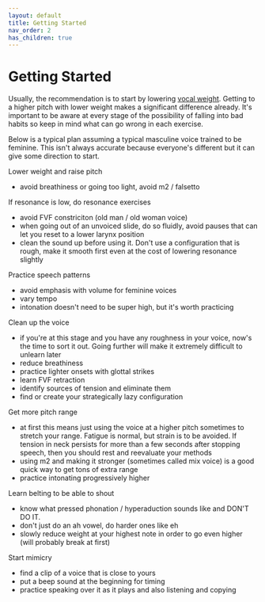 ```yaml
---
layout: default
title: Getting Started
nav_order: 2
has_children: true
---
```


# Getting Started
Usually, the recommendation is to start by lowering [vocal weight](). Getting to a higher pitch with lower weight makes a significant difference already.
It's important to be aware at every stage of the possibility of falling into bad habits so keep in mind what can go wrong in each exercise.

Below is a typical plan assuming a typical masculine voice trained to be feminine. This isn't always accurate because everyone's different but it can give some direction to start.

Lower weight and raise pitch
- avoid breathiness or going too light, avoid m2 / falsetto

If resonance is low, do resonance exercises
- avoid FVF constriciton (old man / old woman voice)
- when going out of an unvoiced slide, do so fluidly, avoid pauses that can let you reset to a lower larynx position
- clean the sound up before using it. Don't use a configuration that is rough, make it smooth first even at the cost of lowering resonance slightly

Practice speech patterns
- avoid emphasis with volume for feminine voices
- vary tempo
- intonation doesn't need to be super high, but it's worth practicing

Clean up the voice
- if you're at this stage and you have any roughness in your voice, now's the time to sort it out. Going further will make it extremely difficult to unlearn later
- reduce breathiness
- practice lighter onsets with glottal strikes
- learn FVF retraction
- identify sources of tension and eliminate them
- find or create your strategically lazy configuration

Get more pitch range
- at first this means just using the voice at a higher pitch sometimes to stretch your range. Fatigue is normal, but strain is to be avoided. If tension in neck persists for more than a few seconds after stopping speech, then you should rest and reevaluate your methods
- using m2 and making it stronger (sometimes called mix voice) is a good quick way to get tons of extra range
- practice intonating progressively higher

Learn belting to be able to shout
- know what pressed phonation / hyperaduction sounds like and DON'T DO IT.
- don't just do an ah vowel, do harder ones like eh
- slowly reduce weight at your highest note in order to go even higher (will probably break at first)

Start mimicry
- find a clip of a voice that is close to yours
- put a beep sound at the beginning for timing
- practice speaking over it as it plays and also listening and copying
